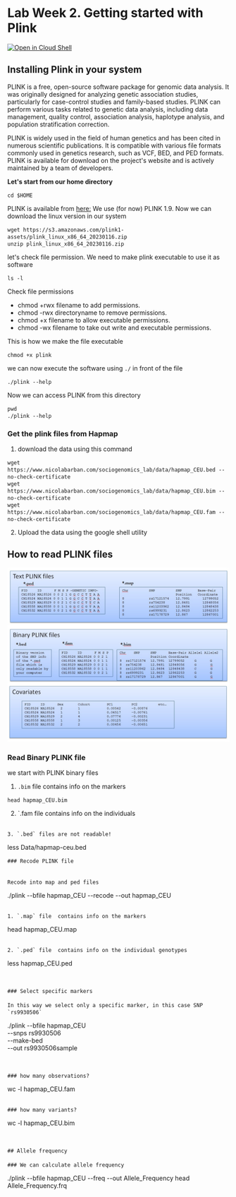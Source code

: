 # Lab Week 2. Getting started with Plink

[![Open in Cloud Shell](https://gstatic.com/cloudssh/images/open-btn.png)](https://ssh.cloud.google.com/cloudshell/open?cloudshell_git_repo=https://github.com/nicolabarban/sociogenomicslab&cloudshell_tutorial=week2/lab2.md)

## Installing Plink in your system
PLINK is a free, open-source software package for genomic data analysis. It was originally designed for analyzing genetic association studies, particularly for case-control studies and family-based studies. PLINK can perform various tasks related to genetic data analysis, including data management, quality control, association analysis, haplotype analysis, and population stratification correction.

PLINK is widely used in the field of human genetics and has been cited in numerous scientific publications. It is compatible with various file formats commonly used in genetics research, such as VCF, BED, and PED formats. PLINK is available for download on the project's website and is actively maintained by a team of developers.


**Let's start from our home directory** 
```
cd $HOME
```


PLINK is available from [here:](https://www.cog-genomics.org/plink/)
We use (for now) PLINK 1.9. Now we can download the linux version in our system

```
wget https://s3.amazonaws.com/plink1-assets/plink_linux_x86_64_20230116.zip
unzip plink_linux_x86_64_20230116.zip
```

let's check file permission. We need to make plink executable to use it as software
```
ls -l
```

Check file permissions
* chmod +rwx filename to add permissions.
* chmod -rwx directoryname to remove permissions.
* chmod +x filename to allow executable permissions.
* chmod -wx filename to take out write and executable permissions.



This is how we make the file executable
```
chmod +x plink
```

we can now execute the software using `./` in front of the file
```
./plink --help 

```


Now we can access PLINK from this directory

```
pwd
./plink --help 
```


### Get the plink files  from Hapmap

1. download the data using this command
```
wget https://www.nicolabarban.com/sociogenomics_lab/data/hapmap_CEU.bed --no-check-certificate
wget https://www.nicolabarban.com/sociogenomics_lab/data/hapmap_CEU.bim --no-check-certificate
wget https://www.nicolabarban.com/sociogenomics_lab/data/hapmap_CEU.fam --no-check-certificate

```

2. Upload the data using the google shell utility

## How to read PLINK files

![data type](Fig_7_3.jpg)


### Read Binary PLINK file

we start with PLINK binary files 


1. `.bim` file  contains info on the markers

```
head hapmap_CEU.bim
```

2. `.fam file  contains info on the individuals 

```

3. `.bed` files are not readable!
```
less Data/hapmap-ceu.bed
```
### Recode PLINK file


Recode into map and ped files
```
./plink --bfile hapmap_CEU --recode --out hapmap_CEU
```

1. `.map` file  contains info on the markers

```
head hapmap_CEU.map
```

2. `.ped` file  contains info on the individual genotypes
```
less hapmap_CEU.ped
```


### Select specific markers

In this way we select only a specific marker, in this case SNP `rs9930506`
```

./plink     --bfile hapmap_CEU \
            --snps  rs9930506 \
        	--make-bed \
            --out  rs9930506sample

```


### how many observations?
```

 wc -l hapmap_CEU.fam
```
 
### how many variants?
```

 wc -l hapmap_CEU.bim
```


## Allele frequency

### We can calculate allele frequency
```

 ./plink --bfile hapmap_CEU --freq --out Allele_Frequency
head Allele_Frequency.frq 

```
